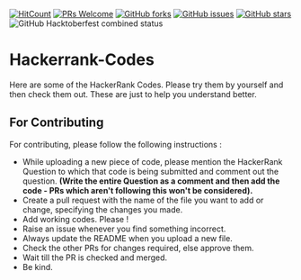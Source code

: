 [![HitCount](http://hits.dwyl.com/swapnanildutta/Hackerrank-Codes.svg)](http://hits.dwyl.com/swapnanildutta/Hackerrank-Codes)
[![PRs Welcome](https://img.shields.io/badge/PRs-welcome-brightgreen.svg?style=flat-square)](http://makeapullrequest.com) 
[![GitHub forks](https://img.shields.io/github/forks/swapnanildutta/Hackerrank-Codes?style=flat-square)](https://github.com/swapnanildutta/Hackerrank-Codes/network)
[![GitHub issues](https://img.shields.io/github/issues/swapnanildutta/Hackerrank-Codes?style=flat-square)](https://github.com/swapnanildutta/Hackerrank-Codes/issues)
[![GitHub stars](https://img.shields.io/github/stars/swapnanildutta/Hackerrank-Codes?style=flat-square)](https://github.com/swapnanildutta/Hackerrank-Codes/stargazers)
![GitHub Hacktoberfest combined status](https://img.shields.io/github/hacktoberfest/2020/swapnanildutta/Hackerrank-Codes?color=%23072541&label=hacktoberfest%202020&style=flat-square)
# Hackerrank-Codes

Here are some of the HackerRank Codes. Please try them by yourself and then check them out. These are just to help you understand better.

## For Contributing

For contributing, please follow the following instructions :

- While uploading a new piece of code, please mention the HackerRank Question to which that code is being submitted and comment out the question. **(Write the entire Question as a comment and then add the code - PRs which aren't following this won't be considered).**
- Create a pull request with the name of the file you want to add or change, specifying the changes you made.
- Add working codes. Please !
- Raise an issue whenever you find something incorrect.
- Always update the README when you upload a new file.
- Check the other PRs for changes required, else approve them.
- Wait till the PR is checked and merged.
- Be kind.
